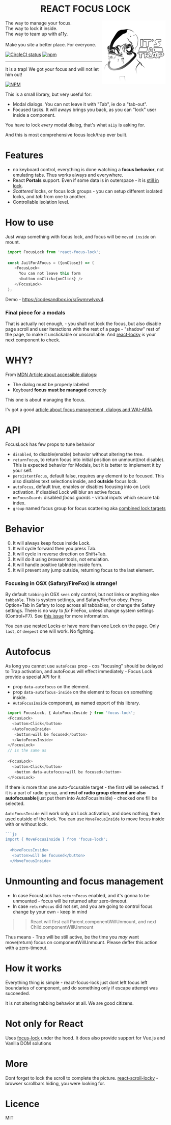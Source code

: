 <div align="left">
  <h1 align="center">REACT FOCUS LOCK</h1>
  <img src="./assets/ackbar.png" alt="it-is-a-trap" width="200" height="200" align="right">
  
  The way to manage your focus.<br/>
  The way to lock it inside.<br/>
  The way to team up with a11y.<br/> <br/>
  Make you site a better place. For everyone.<br/>

[![CircleCI status](https://img.shields.io/circleci/project/github/theKashey/react-focus-lock/master.svg?style=flat-square)](https://circleci.com/gh/theKashey/react-focus-lock/tree/master)
[![npm](https://img.shields.io/npm/v/react-focus-lock.svg)](https://www.npmjs.com/package/react-focus-lock)

  <hr/>  
</div>


It is a trap! We got your focus and will not let him out!

[![NPM](https://nodei.co/npm/react-focus-lock.png?downloads=true&stars=true)](https://nodei.co/npm/react-focus-lock/)

This is a small library, but very useful for:
 - Modal dialogs. You can not leave it with "Tab", ie do a "tab-out".
 - Focused tasks. It will aways brings you back, as you can "lock" user inside a component.
 
You have to lock _every_ modal dialog, that's what `a11y` is asking for.

And this is most comprehensive focus lock/trap ever built. 

# Features
 - no keyboard control, everything is done watching a __focus behavior__, not emulating tabs. Thus works always and everywhere.
 - React __Portals__ support. Even if some data is in outerspace - it is [still in lock](https://github.com/theKashey/react-focus-lock/issues/19).
 - _Scattered_ locks, or focus lock groups - you can setup different isolated locks, and _tab_ from one to another.
 - Controllable isolation level. 
 
# How to use
Just wrap something with focus lock, and focus will be `moved inside` on mount.
```js
 import FocusLock from 'react-focus-lock';

 const JailForAFocus = ({onClose}) => (
    <FocusLock>
      You can not leave this form
      <button onClick={onClick} />
    </FocusLock>
 );
```
Demo - https://codesandbox.io/s/5wmrwlvxv4.

### Final piece for a modals

That is actually not enough, - you shall not lock the focus, but also disable page scroll and user iteractions with the rest of a page - "shadow" rest of the page, to make it unclickable or
unscrollable. 
And [react-locky](https://github.com/theKashey/react-locky) is your next component to check.

# WHY?
From [MDN Article about accessible dialogs](https://developer.mozilla.org/en-US/docs/Web/Accessibility/ARIA/ARIA_Techniques/Using_the_dialog_role):
 - The dialog must be properly labeled
 - Keyboard __focus must be managed__ correctly
 
This one is about managing the focus.

I'v got a good [article about focus management, dialogs and  WAI-ARIA](https://medium.com/@antonkorzunov/its-a-focus-trap-699a04d66fb5).    

# API
 FocusLock has few props to tune behavior
  - `disabled`, to disable(enable) behavior without altering the tree.
  - `returnFocus`, to return focus into initial position on unmount(not disable).
  This is expected behavior for Modals, but it is better to implement it by your self.
  - `persistentFocus`, default false, requires any element to be focused. This also disables text selections inside, and __outside__ focus lock.
  - `autoFocus`, default true, enables or disables focusing into on Lock activation. If disabled Lock will blur an active focus.
  - `noFocusGuards` disabled _focus guards_ - virtual inputs which secure tab index.
  - `group` named focus group for focus scattering aka [combined lock targets](https://github.com/theKashey/vue-focus-lock/issues/2)

# Behavior
 0. It will always keep focus inside Lock.
 1. It will cycle forward then you press Tab.
 2. It will cycle in reverse direction on Shift+Tab.
 3. It will do it using _browser_ tools, not emulation.
 4. It will handle positive tabIndex inside form.
 5. It will prevent any jump outside, returning focus to the last element.

### Focusing in OSX (Safary/FireFox) is strange!
By default `tabbing` in OSX `sees` only control, but not links or anything else `tabbable`. This is system settings, and Safary/FireFox obey.
Press Option+Tab in Safary to loop across all tabbables, or change the Safary settings. There is no way to _fix_ FireFox, unless change system settings (Control+F7). See [this issue](https://github.com/theKashey/react-focus-lock/issues/24) for more information.

You can use nested Locks or have more than one Lock on the page.
Only `last`, or `deepest` one will work. No fighting.
     
# Autofocus

 As long you cannot use `autoFocus` prop - 
 cos "focusing" should be delayed to Trap activation, and autoFocus will effect immediately - 
 Focus Lock provide a special API for it
      
 - prop `data-autofocus` on the element.
 - prop `data-autofocus-inside` on the element to focus on something inside.
 - `AutoFocusInside` component, as named export of this library.
```js
 import FocusLock, { AutoFocusInside } from 'focus-lock';
 <FocusLock>
   <button>Click</button>
   <AutoFocusInside>
    <button>will be focused</button>
   </AutoFocusInside>
 </FocusLock>
 // is the same as
 
 <FocusLock>
   <button>Click</button>
    <button data-autofocus>will be focused</button>
 </FocusLock>

``` 

 If there is more than one auto-focusable target - the first will be selected.
 If it is a part of radio group, and __rest of radio group element are also autofocusable__(just put them into AutoFocusInside) - 
 checked one fill be selected.
 
 `AutoFocusInside` will work only on Lock activation, and does nothing, then used outside of the lock.
 You can use `MoveFocusInside` to move focus inside with or without lock.
 
 ```js
```js
 import { MoveFocusInside } from 'focus-lock';
    
   <MoveFocusInside>
    <button>will be focused</button>
   </MoveFocusInside>
 ```
 
# Unmounting and focus management
 - In case FocusLock has `returnFocus` enabled, and it's gonna to be unmounted - focus will be returned after zero-timeout.
 - In case `returnFocus` did not set, and you are going to control focus change by your own - keep in mind
 >> React will first call Parent.componentWillUnmount, and next Child.componentWillUnmount
 
 Thus means - Trap will be still active, be the time you _may_ want move(return) focus on componentWillUnmount. Please deffer this action with a zero-timeout. 
     
# How it works
 Everything thing is simple - react-focus-lock just dont left focus left boundaries of component, and
 do something only if escape attempt was succeeded.
 
 It is not altering tabbing behavior at all. We are good citizens.

# Not only for React
 Uses [focus-lock](https://github.com/theKashey/focus-lock/) under the hood. It does also provide support for Vue.js and Vanilla DOM solutions
 
# More
Dont forget to lock the scroll to complete the picture.
 [react-scroll-locky](https://github.com/theKashey/react-scroll-locky) - browser scrollbars hiding, you were looking for.

# Licence
 MIT
 
 
